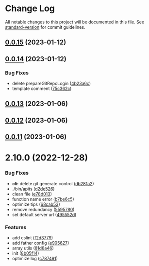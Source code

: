 # Change Log

All notable changes to this project will be documented in this file. See [standard-version](https://github.com/conventional-changelog/standard-version) for commit guidelines.

<a name="0.0.15"></a>
## [0.0.15](https://github.com/samwangdd/WALLE/compare/v0.0.14...v0.0.15) (2023-01-12)



<a name="0.0.14"></a>
## [0.0.14](https://github.com/samwangdd/WALLE/compare/v0.0.13...v0.0.14) (2023-01-12)


### Bug Fixes

* delete prepareGitRepoLogin ([4b23a6c](https://github.com/samwangdd/WALLE/commit/4b23a6c))
* template comment ([75c362c](https://github.com/samwangdd/WALLE/commit/75c362c))



<a name="0.0.13"></a>
## [0.0.13](https://github.com/samwangdd/WALLE/compare/v0.0.12...v0.0.13) (2023-01-06)



<a name="0.0.12"></a>
## [0.0.12](https://github.com/samwangdd/WALLE/compare/v0.0.11...v0.0.12) (2023-01-06)



<a name="0.0.11"></a>
## [0.0.11](https://github.com/samwangdd/WALLE/compare/v2.10.0...v0.0.11) (2023-01-06)



<a name="2.10.0"></a>
# 2.10.0 (2022-12-28)


### Bug Fixes

* **cli:** delete git generate control ([db281a2](https://github.com/samwangdd/WALLE/commit/db281a2))
* ./bin/apits ([d2de526](https://github.com/samwangdd/WALLE/commit/d2de526))
* clean file ([e78d013](https://github.com/samwangdd/WALLE/commit/e78d013))
* function name error ([b7be6c5](https://github.com/samwangdd/WALLE/commit/b7be6c5))
* optimize tips ([68cab53](https://github.com/samwangdd/WALLE/commit/68cab53))
* remove redundancy ([5595780](https://github.com/samwangdd/WALLE/commit/5595780))
* set default server url ([495552d](https://github.com/samwangdd/WALLE/commit/495552d))


### Features

* add eslint ([f2d3779](https://github.com/samwangdd/WALLE/commit/f2d3779))
* add father config ([e905627](https://github.com/samwangdd/WALLE/commit/e905627))
* array utils ([81d8a46](https://github.com/samwangdd/WALLE/commit/81d8a46))
* init ([8b05f14](https://github.com/samwangdd/WALLE/commit/8b05f14))
* optimize log ([c787491](https://github.com/samwangdd/WALLE/commit/c787491))
